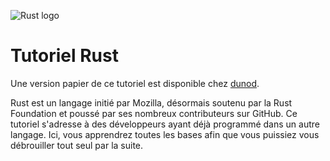 ![Rust logo](https://blog.guillaume-gomez.fr/blog/rust-logo.png)

# Tutoriel Rust

<div class="paper-book">

Une version papier de ce tutoriel est disponible chez <a href="https://www.dunod.com/sciences-techniques/apprendre-programmer-en-rust">dunod</a>.

</div>

Rust est un langage initié par Mozilla, désormais soutenu par la Rust Foundation et poussé par ses nombreux contributeurs sur GitHub. Ce tutoriel s'adresse à des développeurs ayant déjà programmé dans un autre langage. Ici, vous apprendrez toutes les bases afin que vous puissiez vous débrouiller tout seul par la suite.
